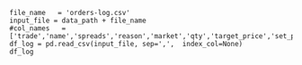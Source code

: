 
	file_name   = 'orders-log.csv'
	input_file = data_path + file_name
	#col_names   = ['trade','name','spreads','reason','market','qty','target_price','set_price','chg_amt','chg_pct','active']
	df_log = pd.read_csv(input_file, sep=',',  index_col=None)
	df_log